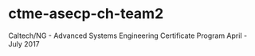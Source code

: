 # ctme-asecp-ch-team2
Caltech/NG - Advanced Systems Engineering Certificate Program April - July 2017
